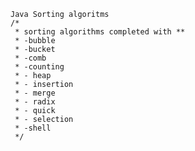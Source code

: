 	Java Sorting algoritms
	/*
	 * sorting algorithms completed with **
	 * -bubble
	 * -bucket
	 * -comb
	 * -counting
	 * - heap
	 * - insertion
	 * - merge
	 * - radix
	 * - quick
	 * - selection
	 * -shell
	 */
